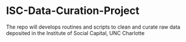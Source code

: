 # ISC-Data-Curation-Project
The repo will develops routines and scripts to clean and curate raw data deposited in the Institute of Social Capital, UNC Charlotte
